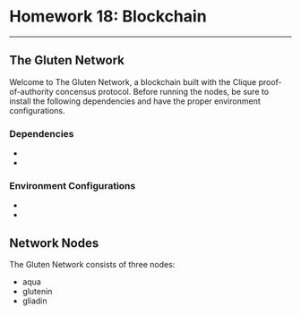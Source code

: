# Homework 18: Blockchain
---
## The Gluten Network
Welcome to The Gluten Network, a blockchain built with the Clique proof-of-authority concensus protocol. Before running the nodes, be sure to install the following dependencies and have the proper environment configurations.
### Dependencies
- 
- 
### Environment Configurations
- 
- 

## Network Nodes
The Gluten Network consists of three nodes:
- aqua
- glutenin
- gliadin